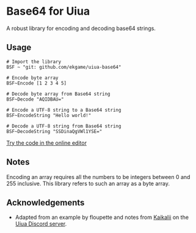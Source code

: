 # Base64 for Uiua

A robust library for encoding and decoding base64 strings.

## Usage

```uiua
# Import the library
BSF ~ "git: github.com/ekgame/uiua-base64"

# Encode byte array
BSF~Encode [1 2 3 4 5]

# Decode byte array from Base64 string
BSF~Decode "AQIDBAU="

# Encode a UTF-8 string to a Base64 string
BSF~EncodeString "Hello world!"

# Decode a UTF-8 string from Base64 string
BSF~DecodeString "SSDinaQgVWl1YSE="
```

[Try the code in the online editor](https://www.uiua.org/pad?src=0_10_0-dev_1__QlNGIH4gImdpdDogZ2l0aHViLmNvbS9la2dhbWUvdWl1YS1iYXNlNjQiCgojIEVuY29kZSBieXRlIGFycmF5CkJTRn5FbmNvZGUgWzEgMiAzIDQgNV0KCiMgRGVjb2RlIGJ5dGUgYXJyYXkgZnJvbSBCYXNlNjQgc3RyaW5nCkJTRn5EZWNvZGUgIkFRSURCQVU9IgoKIyBFbmNvZGUgYSBVVEYtOCBzdHJpbmcgdG8gYSBCYXNlNjQgc3RyaW5nCkJTRn5FbmNvZGVTdHJpbmcgIkhlbGxvIHdvcmxkISIKCiMgRGVjb2RlIGEgVVRGLTggc3RyaW5nIGZyb20gYQpCU0Z-RGVjb2RlU3RyaW5nICJTU0RpbmFRZ1ZXbDFZU0U9Igo=)

## Notes

Encoding an array requires all the numbers to be integers between 0 and 255 inclusive. This library refers to such an array as a byte array.

## Acknowledgements

- Adapted from an example by floupette and notes from [Kaikalii](https://github.com/kaikalii) on the [Uiua Discord server](https://discord.gg/3r9nrfYhCc).